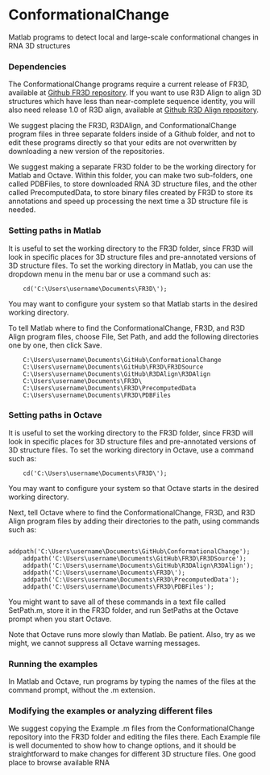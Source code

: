# ConformationalChange
Matlab programs to detect local and large-scale conformational changes in RNA 3D structures

<h3>Dependencies</h3>

The ConformationalChange programs require a current release of FR3D, available at <a href="https://github.com/BGSU-RNA/FR3D">Github FR3D repository</a>.
If you want to use R3D Align to align 3D structures which have less than near-complete sequence identity, you will also need release 1.0 of R3D align, available at <a href="https://github.com/BGSU-RNA/R3DAlign/releases/tag/v1.0">Github R3D Align repository</a>.

We suggest placing the FR3D, R3DAlign, and ConformationalChange program files in three separate folders inside of a Github folder, and not to edit these programs directly so that your edits are not overwritten by downloading a new version of the repositories.

We suggest making a separate FR3D folder to be the working directory for Matlab and Octave.
Within this folder, you can make two sub-folders, one called PDBFiles, to store downloaded RNA 3D structure files, and the other called PrecomputedData, to store binary files created by FR3D to store its annotations and speed up processing the next time a 3D structure file is needed.

<h3>Setting paths in Matlab</h3>
It is useful to set the working directory to the FR3D folder, since FR3D will look in specific places for 3D structure files and pre-annotated versions of 3D structure files.  To set the working directory in Matlab, you can use the dropdown menu in the menu bar or use a command such as:

        cd('C:\Users\username\Documents\FR3D\');

You may want to configure your system so that Matlab starts in the desired working directory.

To tell Matlab where to find the ConformationalChange, FR3D, and R3D Align program files, choose File, Set Path, and add the following directories one by one, then click Save.

        C:\Users\username\Documents\GitHub\ConformationalChange
        C:\Users\username\Documents\GitHub\FR3D\FR3DSource
        C:\Users\username\Documents\GitHub\R3DAlign\R3DAlign
        C:\Users\username\Documents\FR3D\
        C:\Users\username\Documents\FR3D\PrecomputedData
        C:\Users\username\Documents\FR3D\PDBFiles


<h3>Setting paths in Octave</h3>
It is useful to set the working directory to the FR3D folder, since FR3D will look in specific places for 3D structure files and pre-annotated versions of 3D structure files.  To set the working directory in Octave, use a command such as:

        cd('C:\Users\username\Documents\FR3D\');

You may want to configure your system so that Octave starts in the desired working directory.

Next, tell Octave where to find the ConformationalChange, FR3D, and R3D Align program files by adding their directories to the path, using commands such as:

        addpath('C:\Users\username\Documents\GitHub\ConformationalChange');
        addpath('C:\Users\username\Documents\GitHub\FR3D\FR3DSource');
        addpath('C:\Users\username\Documents\GitHub\R3DAlign\R3DAlign');
        addpath('C:\Users\username\Documents\FR3D\');
        addpath('C:\Users\username\Documents\FR3D\PrecomputedData');
        addpath('C:\Users\username\Documents\FR3D\PDBFiles');

You might want to save all of these commands in a text file called SetPath.m, store it in the FR3D folder, and run SetPaths at the Octave prompt when you start Octave.

Note that Octave runs more slowly than Matlab.  Be patient.  Also, try as we might, we cannot suppress all Octave warning messages.

<h3>Running the examples</h3>

In Matlab and Octave, run programs by typing the names of the files at the command prompt, without the .m extension.

<h3>Modifying the examples or analyzing different files</h3>

We suggest copying the Example .m files from the ConformationalChange repository into the FR3D folder and editing the files there.
Each Example file is well documented to show how to change options, and it should be straightforward to make changes for different 3D structure files.
One good place to browse available RNA